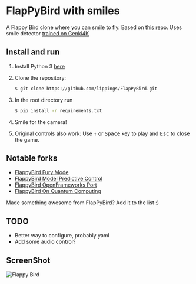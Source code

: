 FlapPyBird with smiles
===============

A Flappy Bird clone where you can smile to fly. Based on [this repo](https://github.com/sourabhv/FlapPyBird). Uses smile detector [trained on Genki4K](https://github.com/lippings/smile-detection)

Install and run
---------------------------

1. Install Python 3 [here](https://www.python.org/download/releases/)

1. Clone the repository:

   ```bash
   $ git clone https://github.com/lippings/FlapPyBird.git
   ```

1. In the root directory run

   ```bash
   $ pip install -r requirements.txt
   ```

1. Smile for the camera!

1. Original controls also work: Use <kbd>&uarr;</kbd> or <kbd>Space</kbd> key to play and <kbd>Esc</kbd> to close the game.

Notable forks
-------------

- [FlappyBird Fury Mode](https://github.com/Cc618/FlapPyBird)
- [FlappyBird Model Predictive Control](https://github.com/philzook58/FlapPyBird-MPC)
- [FlappyBird OpenFrameworks Port](https://github.com/TheLogicMaster/ofFlappyBird)
- [FlappyBird On Quantum Computing](https://github.com/WingCode/QuFlapPyBird)

Made something awesome from FlapPyBird? Add it to the list :)


TODO
---

- Better way to configure, probably yaml
- Add some audio control?

ScreenShot
----------

![Flappy Bird](screenshot1.png)

[pygame]: http://www.pygame.org
[pipenv]: https://pipenv.readthedocs.io/en/latest/
